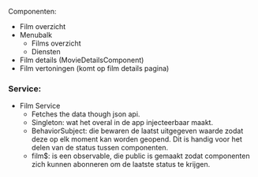 Componenten:
- Film overzicht
- Menubalk
	- Films overzicht
	- Diensten
- Film details (MovieDetailsComponent)
- Film vertoningen (komt op film details pagina)

### Service:
- Film Service
	- Fetches the data though json api.
	- Singleton: wat het overal in de app injecteerbaar maakt.
	- BehaviorSubject: die bewaren de laatst uitgegeven waarde zodat deze op elk moment kan worden geopend. Dit is handig voor het delen van de status tussen componenten.
	- film$: is een observable, die public is gemaakt zodat componenten zich kunnen abonneren om de laatste status te krijgen.